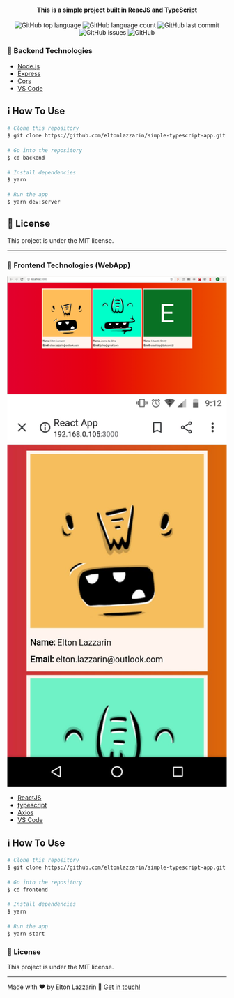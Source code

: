 <h4 align="center">
  This is a simple project built in ReacJS and TypeScript
</h4>
<p align="center">
  <img alt="GitHub top language" src="https://img.shields.io/github/languages/top/eltonlazzarin/simple-typescript-app">
  
  <img alt="GitHub language count" src="https://img.shields.io/github/languages/count/eltonlazzarin/simple-typescript-app">
  
  <img alt="GitHub last commit" src="https://img.shields.io/github/last-commit/eltonlazzarin/simple-typescript-app">
  
  <img alt="GitHub issues" src="https://img.shields.io/github/issues/eltonlazzarin/simple-typescript-app">

  <img alt="GitHub" src="https://img.shields.io/github/license/eltonlazzarin/simple-typescript-app">

### :rocket: Backend Technologies

- [Node.js](https://nodejs.org/)
- [Express](https://expressjs.com/)
- [Cors](https://github.com/expressjs/cors)
- [VS Code](https://code.visualstudio.com/)

## :information_source: How To Use

```bash
# Clone this repository
$ git clone https://github.com/eltonlazzarin/simple-typescript-app.git

# Go into the repository
$ cd backend

# Install dependencies
$ yarn

# Run the app
$ yarn dev:server
```

## :memo: License

This project is under the MIT license.

---

### :rocket: Frontend Technologies (WebApp)

<p align="center">
<img alt="Web main page" src="https://github.com/eltonlazzarin/simple-typescript-app/blob/master/frontend/screenshots/mainpage.png">
<img alt="Web main page" src="https://github.com/eltonlazzarin/simple-typescript-app/blob/master/frontend/screenshots/mainmobile.jpeg">

- [ReactJS](https://reactjs.org/)
- [typescript](https://github.com/microsoft/TypeScript)
- [Axios](https://github.com/axios/axios)
- [VS Code](https://code.visualstudio.com)

## :information_source: How To Use

```bash
# Clone this repository
$ git clone https://github.com/eltonlazzarin/simple-typescript-app.git

# Go into the repository
$ cd frontend

# Install dependencies
$ yarn

# Run the app
$ yarn start
```

### :memo: License

This project is under the MIT license.

---

Made with ♥ by Elton Lazzarin :wave: [Get in touch!](https://www.linkedin.com/in/eltonlazzarin/)
